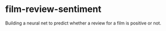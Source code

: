 # film-review-sentiment
Building a neural net to predict whether a review for a film is positive or not.

